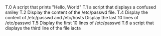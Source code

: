 T.0 A script that prints "Hello, World"
T.1 a script that displays a confused smiley
T.2 Display the content of the /etc/passwd file.
T.4 Display the content of /etc/passwd and /etc/hosts
Display the last 10 lines of /etc/passwd
T.5 Display the first 10 lines of /etc/passwd
T.6 a script that displays the third line of the file iacta
